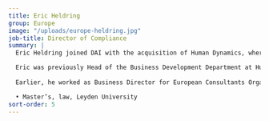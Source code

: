 ```yaml
---
title: Eric Heldring
group: Europe
image: "/uploads/europe-heldring.jpg"
job-title: Director of Compliance
summary: |
  Eric Heldring joined DAI with the acquisition of Human Dynamics, where he served for more than 10 years. He has been involved in managing EuropeAid technical assistance for more than 20 years. As leader of the Rule of Law practice, Eric manages a team dealing with business development in human rights, democracy, justice, public administration reform, civil society, decentralisation, and conflict prevention. Eric is also Head of Compliance, Legal, and Contractual issues, ensuring that all internal and external procedures are followed. 

  Eric was previously Head of the Business Development Department at Human Dynamics. He has also been a trainer of European Commission staff and contracting authorities on EU rules, procurement, programming, grants, and programme estimates. 
  
  Earlier, he worked as Business Director for European Consultants Organisation (ECO)/European Works Council in Brussels, responsible for both business development and implementation of contracts. For ECO, he also managed the Phare Multi-Country Information Programme for the European Commission, dealing with the enlargement process. 

  •	Master’s, law, Leyden University
sort-order: 5
---
```

